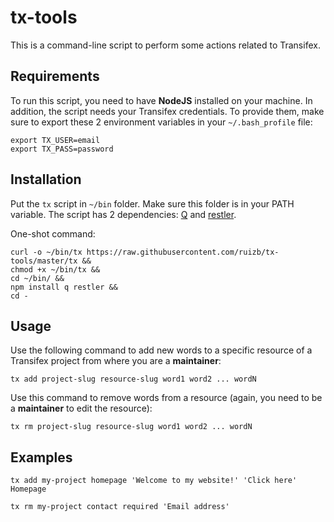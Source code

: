 # tx-tools
This is a command-line script to perform some actions related to Transifex.

## Requirements
To run this script, you need to have **NodeJS** installed on your machine.
In addition, the script needs your Transifex credentials. To provide them, make sure to export these 2 environment variables in your `~/.bash_profile` file:
```
export TX_USER=email
export TX_PASS=password
```

## Installation
Put the `tx` script in `~/bin` folder. Make sure this folder is in your PATH variable. The script has 2 dependencies: [Q](https://github.com/kriskowal/q) and [restler](https://github.com/danwrong/restler).

One-shot command:
```
curl -o ~/bin/tx https://raw.githubusercontent.com/ruizb/tx-tools/master/tx &&
chmod +x ~/bin/tx &&
cd ~/bin/ &&
npm install q restler &&
cd -
```

## Usage
Use the following command to add new words to a specific resource of a Transifex project from where you are a **maintainer**:
```
tx add project-slug resource-slug word1 word2 ... wordN
```

Use this command to remove words from a resource (again, you need to be a **maintainer** to edit the resource):
```
tx rm project-slug resource-slug word1 word2 ... wordN
```

## Examples
```
tx add my-project homepage 'Welcome to my website!' 'Click here' Homepage
```

```
tx rm my-project contact required 'Email address'
```
